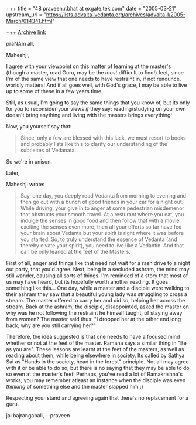 +++
title = "48 praveen.r.bhat at exgate.tek.com"
date = "2005-03-21"
upstream_url = "https://lists.advaita-vedanta.org/archives/advaita-l/2005-March/014341.html"

+++
[Archive link](https://lists.advaita-vedanta.org/archives/advaita-l/2005-March/014341.html)

praNAm all,

Maheshji,

I agree with your viewpoint on this matter of learning at the master's
(though a master, read Guru, may be the *most* difficult to find!) feet,
since I'm of the same view that one needs to have restraint in, if not
renounce, worldly matters! And if all goes well, with God's grace, I may be
able to live up to some of these in a few years time.

Still, as usual, I'm going to say the same things that you know of, but its
only for you to reconsider your views *if* they say: reading/studying on
your own doesn't bring anything and living with the masters brings
everything!

Now, you yourself say that:

> Since, only a few are blessed with this
> luck, we must resort to books and probably lists like this to clarify
> our understanding of the subtleites of Vedanata.

So we're in unison.

Later,

Maheshji wrote:
> Say, one day, you deeply read Vedanta from morning to evening and then
> go out with a bunch of good friends in your car for a night out. While
> driving, your give in to anger at some pedestrian misdemenor that
> obstructs your smooth travel. At a resturant where you eat, you
> indulge the senses in good food and then follow that with a movie
> exciting the senses even more, then all your efforts so far have fed
> your brain about Vedanta but your spirit is right where it was before
> you started. So, to truly understand the essence of Vedanta (and
> thereby elvate your spirit), you need to live like a Vedantin. And
> that can be only leaned at the feet of the Masters.

First of all, anger and things like that need not wait for a rash drive to a
night out party, that you'd agree. Next, being in a secluded ashram, the
mind may still wander, causing all sorts of things. I'm reminded of a story
that most of us may have heard, but its hopefully worth another reading. It
goes something like this... One day, while a master and a disciple were
walking to their ashram they saw that a beautiful young lady was struggling
to cross a stream. The master offered to carry her and did so, helping her
across the stream. Back at the ashram, the disciple, disappointed, asked the
master on why was he not following the restraint he himself taught, of
staying away from women? The master said thus: "I dropped her at the other
end long back, why are you still carrying her?"

Therefore, the idea suggested is that one needs to have a focused mind
whether or not at the feet of the master. Ramana says a similar thing in "Be
as you are". These lessons are learnt at the feet of the masters, as well as
reading about them, while being elsewhere in society. Its called by Sathya
Sai as "Hands in the society, head in the forest" principle. Not all may
agree with it or be able to do so, but there is no saying that they may be
able to do so even at the master's feet! Perhaps, you've read a lot of
Ramakrishna's works; you may remember atleast an instance when the disciple
was even *thinking* of something else and the master slapped him :)

Respecting your stand and agreeing again that there's no replacement for a
guru.

jai bajrangabali,
--praveen

